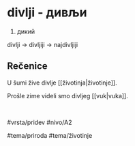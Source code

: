 # divlji - дивљи

1. дикий

divlji → divljiji → najdivljiji

## Rečenice

U šumi žive divlje [[životinja|životinje]].  

Prošle zime videli smo divljeg [[vuk|vuka]].  

<br>

#vrsta/pridev
#nivo/A2

#tema/priroda
#tema/životinje

